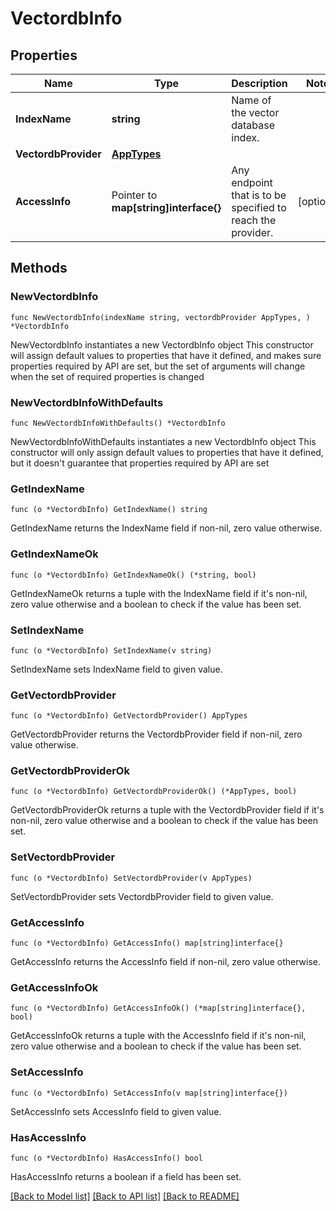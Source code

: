 # VectordbInfo

## Properties

Name | Type | Description | Notes
------------ | ------------- | ------------- | -------------
**IndexName** | **string** | Name of the vector database index. | 
**VectordbProvider** | [**AppTypes**](AppTypes.md) |  | 
**AccessInfo** | Pointer to **map[string]interface{}** | Any endpoint that is to be specified to reach the provider. | [optional] 

## Methods

### NewVectordbInfo

`func NewVectordbInfo(indexName string, vectordbProvider AppTypes, ) *VectordbInfo`

NewVectordbInfo instantiates a new VectordbInfo object
This constructor will assign default values to properties that have it defined,
and makes sure properties required by API are set, but the set of arguments
will change when the set of required properties is changed

### NewVectordbInfoWithDefaults

`func NewVectordbInfoWithDefaults() *VectordbInfo`

NewVectordbInfoWithDefaults instantiates a new VectordbInfo object
This constructor will only assign default values to properties that have it defined,
but it doesn't guarantee that properties required by API are set

### GetIndexName

`func (o *VectordbInfo) GetIndexName() string`

GetIndexName returns the IndexName field if non-nil, zero value otherwise.

### GetIndexNameOk

`func (o *VectordbInfo) GetIndexNameOk() (*string, bool)`

GetIndexNameOk returns a tuple with the IndexName field if it's non-nil, zero value otherwise
and a boolean to check if the value has been set.

### SetIndexName

`func (o *VectordbInfo) SetIndexName(v string)`

SetIndexName sets IndexName field to given value.


### GetVectordbProvider

`func (o *VectordbInfo) GetVectordbProvider() AppTypes`

GetVectordbProvider returns the VectordbProvider field if non-nil, zero value otherwise.

### GetVectordbProviderOk

`func (o *VectordbInfo) GetVectordbProviderOk() (*AppTypes, bool)`

GetVectordbProviderOk returns a tuple with the VectordbProvider field if it's non-nil, zero value otherwise
and a boolean to check if the value has been set.

### SetVectordbProvider

`func (o *VectordbInfo) SetVectordbProvider(v AppTypes)`

SetVectordbProvider sets VectordbProvider field to given value.


### GetAccessInfo

`func (o *VectordbInfo) GetAccessInfo() map[string]interface{}`

GetAccessInfo returns the AccessInfo field if non-nil, zero value otherwise.

### GetAccessInfoOk

`func (o *VectordbInfo) GetAccessInfoOk() (*map[string]interface{}, bool)`

GetAccessInfoOk returns a tuple with the AccessInfo field if it's non-nil, zero value otherwise
and a boolean to check if the value has been set.

### SetAccessInfo

`func (o *VectordbInfo) SetAccessInfo(v map[string]interface{})`

SetAccessInfo sets AccessInfo field to given value.

### HasAccessInfo

`func (o *VectordbInfo) HasAccessInfo() bool`

HasAccessInfo returns a boolean if a field has been set.


[[Back to Model list]](../README.md#documentation-for-models) [[Back to API list]](../README.md#documentation-for-api-endpoints) [[Back to README]](../README.md)


